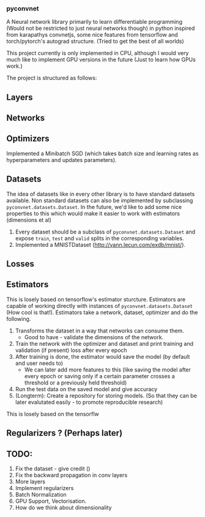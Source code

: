 ### pyconvnet ###

A Neural network library primarily to learn differentiable programming (Would not be restricted to just neural networks though) in python inspired from karapathys convnetjs, some nice features from tensorflow and torch/pytorch's autograd structure. (Tried to get the best of all worlds)

This project currently is only implemented in CPU, although I would very much like to implement GPU versions in the future (Just to learn how GPUs work.)

The project is structured as follows:

## Layers

## Networks

## Optimizers

Implemented a Minibatch SGD (which takes batch size and learning rates as hyperparameters and updates parameters).

## Datasets
The idea of datasets like in every other library is to have standard datasets available. Non standard datasets can also be implemented by subclassing `pyconvnet.datasets.Dataset`. In the future, we'd like to add some nice properties to this which would make it easier to work with estimators (dimensions et al)

1. Every dataset should be a subclass of `pyconvnet.datasets.Dataset` and expose `train`, `test` and `valid` splits in the corresponding variables.
2. Implemented a MNISTDataset (http://yann.lecun.com/exdb/mnist/).

## Losses

## Estimators

This is losely based on tensorflow's estimator sturcture. Estimators are capable of working directly with instances of `pyconvnet.datasets.Dataset` (How cool is that!).
Estimators take a network, dataset, optimizer and do the following.
1. Transforms the dataset in a way that networks can consume them. 
    * Good to have - validate the dimensions of the network. 
2. Train the network with the optimizer and dataset and print training and validation (if present) loss after every epoch
3. After training is done, the estimator would save the model (by default and user needs to)
    * We can later add more features to this (like saving the model after every epoch or saving only if a certain parameter crosses a threshold or a previously held threshold)
4. Run the test data on the saved model and give accuracy
5. (Longterm): Create a repository for storing models. (So that they can be later evalutated easily - to promote reproducible research)

This is losely based on the tensorflw

## Regularizers ? (Perhaps later)

## TODO:

1. Fix the dataset - give credit ()
2. Fix the backward propagation in conv layers
3. More layers
4. Implement regularizers
5. Batch Normalization
6. GPU Support, Vectorisation. 
7. How do we think about dimensionality